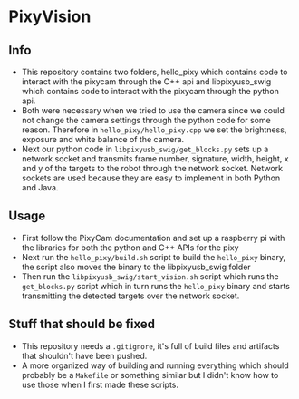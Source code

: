 # PixyVision

## Info
* This repository contains two folders, hello_pixy which contains code to interact with the pixycam through the C++ api and libpixyusb_swig which contains code to interact with the pixycam through the python api.
* Both were necessary when we tried to use the camera since we could not change the camera settings through the python code for some reason. Therefore in `hello_pixy/hello_pixy.cpp` we set the brightness, exposure and white balance of the camera.
* Next our python code in `libpixyusb_swig/get_blocks.py` sets up a network socket and transmits frame number, signature, width, height, x and y of the targets to the robot through the network socket. Network sockets are used because they are easy to implement in both Python and Java.

## Usage
* First follow the PixyCam documentation and set up a raspberry pi with the libraries for both the python and C++ APIs for the pixy
* Next run the `hello_pixy/build.sh` script to build the `hello_pixy` binary, the script also moves the binary to the libpixyusb_swig folder
* Then run the `libpixyusb_swig/start_vision.sh` script which runs the `get_blocks.py` script which in turn runs the `hello_pixy` binary and starts transmitting the detected targets over the network socket.

## Stuff that should be fixed
* This repository needs a `.gitignore`, it's full of build files and artifacts that shouldn't have been pushed.
* A more organized way of building and running everything which should probably be a `Makefile` or something similar but I didn't know how to use those when I first made these scripts.
